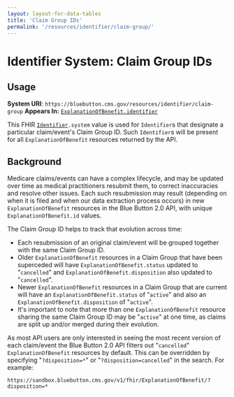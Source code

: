 ```yaml
---
layout: layout-for-data-tables
title: 'Claim Group IDs'
permalink: '/resources/identifier/claim-group/'
---
```

# Identifier System: Claim Group IDs

## Usage

**System URI**: `https://bluebutton.cms.gov/resources/identifier/claim-group`
**Appears In:** <code><a href="http://hl7.org/fhir/STU3/explanationofbenefit-definitions.html#ExplanationOfBenefit.identifier">ExplanationOfBenefit.identifier</a></code>

This FHIR <code><a href="http://hl7.org/fhir/STU3/datatypes.html#identifier">Identifier</a>.system</code> value is used for `Identifier`s that designate a particular claim/event's Claim Group ID. Such `Identifier`s will be present for all `ExplanationOfBenefit` resources returned by the API.

## Background

Medicare claims/events can have a complex lifecycle, and may be updated over time as medical practitioners resubmit them, to correct inaccuracies and resolve other issues. Each such resubmission may result (depending on when it is filed and when our data extraction process occurs) in new `ExplanationOfBenefit` resources in the Blue Button 2.0 API, with unique `ExplanationOfBenefit.id` values.

The Claim Group ID helps to track that evolution across time:

* Each resubmission of an original claim/event will be grouped together with the same Claim Group ID.
* Older `ExplanationOfBenefit` resources in a Claim Group that have been superceded will have `ExplanationOfBenefit.status` updated to "`cancelled`" and `ExplanationOfBenefit.disposition` also updated to "`cancelled`".
* Newer `ExplanationOfBenefit` resources in a Claim Group that are current will have an `ExplanationOfBenefit.status` of "`active`" and also an `ExplanationOfBenefit.disposition` of "`active`".
* It's important to note that more than one `ExplanationOfBenefit` resource sharing the same Claim Group ID may be "`active`" at one time, as claims are split up and/or merged during their evolution.

<!-- The following statement may not be true, depending on whether or not it horrifies any of the FHIR spec folks. Conversation here: https://chat.fhir.org/#narrow/stream/implementers/topic/Default.20Search.20Filters -->
As most API users are only interested in seeing the most recent version of each claim/event the Blue Button 2.0 API filters out "`cancelled`" `ExplanationOfBenefit` resources by default. This can be overridden by specifying "`?disposition=*`" or "`?disposition=cancelled`" in the search. For example:

    https://sandbox.bluebutton.cms.gov/v1/fhir/ExplanationOfBenefit/?disposition=*
